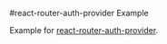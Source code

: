 #react-router-auth-provider Example

Example for [react-router-auth-provider](https://github.com/piti118/react-router-auth-provider).
